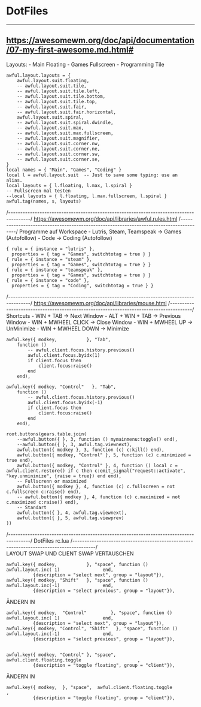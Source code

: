 # DotFiles
---------------------------------------------------------------------------------------
https://awesomewm.org/doc/api/documentation/07-my-first-awesome.md.html#
---------------------------------------------------------------------------------------

Layouts:
	- Main Floating
	- Games Fullscreen
	- Programming Tile
	
	awful.layout.layouts = {
	    awful.layout.suit.floating,
	    -- awful.layout.suit.tile,
	    -- awful.layout.suit.tile.left,
	    -- awful.layout.suit.tile.bottom,
	    -- awful.layout.suit.tile.top,
	    -- awful.layout.suit.fair,
	    -- awful.layout.suit.fair.horizontal,
	    awful.layout.suit.spiral,
	    -- awful.layout.suit.spiral.dwindle,
	    -- awful.layout.suit.max,
	    -- awful.layout.suit.max.fullscreen,
	    -- awful.layout.suit.magnifier,
	    -- awful.layout.suit.corner.nw,
	    -- awful.layout.suit.corner.ne,
	    -- awful.layout.suit.corner.sw,
	    -- awful.layout.suit.corner.se,
	}
	local names = { "Main", "Games", "Coding" }
	local l = awful.layout.suit  -- Just to save some typing: use an alias.
	local layouts = { l.floating, l.max, l.spiral }
	-- Fullscreen mal testen
	--local layouts = { l.floating, l.max.fullscreen, l.spiral }
	awful.tag(names, s, layouts)

/*---------------------------------------------------------------------------------------*/
https://awesomewm.org/doc/api/libraries/awful.rules.html
/*---------------------------------------------------------------------------------------*/	
Programme auf Workspace
	- Lutris, Steam, Teamspeak -> Games (Autofollow)
	- Code -> Coding (Autofollow)

	{ rule = { instance = "lutris" },
	  properties = { tag = "Games", switchtotag = true } }
	{ rule = { instance = "steam" },
	  properties = { tag = "Games", switchtotag = true } }
	{ rule = { instance = "teamspeak" },
	  properties = { tag = "Games", switchtotag = true } }
	{ rule = { instance = "code" },
	  properties = { tag = "Coding", switchtotag = true } }
	
/*---------------------------------------------------------------------------------------*/
https://awesomewm.org/doc/api/libraries/mouse.html
/*---------------------------------------------------------------------------------------*/		
Shortcuts
	- WIN + TAB -> Next Window
	- ALT + WIN + TAB -> Previous Window
	- WIN + MWHEEL CLICK -> Close Window
	- WIN + MWHEEL UP -> UnMinimize
	- WIN + MWHEEL DOWN -> Minimize
	

	awful.key({ modkey,           }, "Tab",
	    function ()
	        -- awful.client.focus.history.previous()
	        awful.client.focus.byidx(1)
	        if client.focus then
	            client.focus:raise()
	        end
	    end),
	
	awful.key({ modkey, "Control"   }, "Tab",
	    function ()
	        -- awful.client.focus.history.previous()
	        awful.client.focus.byidx(-1)
	        if client.focus then
	            client.focus:raise()
	        end
	    end),
		
	root.buttons(gears.table.join(
	    --awful.button({ }, 3, function () mymainmenu:toggle() end),
	    --awful.button({ }, 3, awful.tag.viewnext),
	    awful.button({ modkey }, 3, function (c) c:kill() end),
	    awful.button({ modkey, "Control" }, 5, function (c) c.minimized = true end),
		awful.button({ modkey, "Control" }, 4, function () local c = awful.client.restore() if c then c:emit_signal("request::activate", "key.unminimize", {raise = true}) end end),
		-- Fullscrenn or maximized
		awful.button({ modkey }, 4, function (c) c.fullscreen = not c.fullscreen c:raise() end),
		-- awful.button({ modkey }, 4, function (c) c.maximized = not c.maximized c:raise() end),
		-- Standart
		awful.button({ }, 4, awful.tag.viewnext),
	    awful.button({ }, 5, awful.tag.viewprev)
	))

/*---------------------------------------------------------------------------------------*/
DotFiles rc.lua
/*---------------------------------------------------------------------------------------*/		
LAYOUT SWAP UND CLIENT SWAP VERTAUSCHEN

    awful.key({ modkey,           }, "space", function () awful.layout.inc( 1)                end,
              {description = "select next", group = "layout"}),
    awful.key({ modkey, "Shift"   }, "space", function () awful.layout.inc(-1)                end,
              {description = "select previous", group = "layout"}),
		
ÄNDERN IN		
			  
    awful.key({ modkey,  "Control"         }, "space", function () awful.layout.inc( 1)                end,
              {description = "select next", group = "layout"}),
    awful.key({ modkey, "Control", "Shift"   }, "space", function () awful.layout.inc(-1)                end,
              {description = "select previous", group = "layout"}),
			  
			  
    awful.key({ modkey, "Control" }, "space",  awful.client.floating.toggle                     ,
              {description = "toggle floating", group = "client"}),

ÄNDERN IN

    awful.key({ modkey,  }, "space",  awful.client.floating.toggle                     ,
              {description = "toggle floating", group = "client"}),
